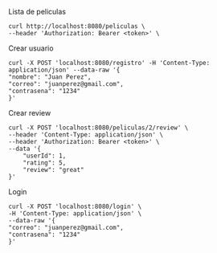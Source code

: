 Lista de peliculas

    curl http://localhost:8080/peliculas \
    --header 'Authorization: Bearer <token>' \

Crear usuario

    curl -X POST 'localhost:8080/registro' -H 'Content-Type: application/json' --data-raw '{
    "nombre": "Juan Perez",
    "correo": "juanperez@gmail.com",
    "contrasena": "1234"
    }'

Crear review

    curl -X POST 'localhost:8080/peliculas/2/review' \
    --header 'Content-Type: application/json' \
    --header 'Authorization: Bearer <token>' \
    --data '{
        "userId": 1,
        "rating": 5,
        "review": "great"
    }'

Login

    curl -X POST 'localhost:8080/login' \
    -H 'Content-Type: application/json' \
    --data-raw '{
    "correo": "juanperez@gmail.com",
    "contrasena": "1234"
    }'